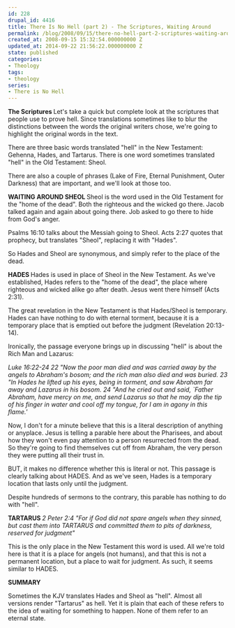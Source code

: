 ```yaml
---
id: 228
drupal_id: 4416
title: There Is No Hell (part 2) - The Scriptures, Waiting Around
permalink: /blog/2008/09/15/there-no-hell-part-2-scriptures-waiting-around
created_at: 2008-09-15 15:32:54.000000000 Z
updated_at: 2014-09-22 21:56:22.000000000 Z
state: published
categories:
- Theology
tags:
- theology
series:
- There is No Hell
---
```

<strong>The Scriptures
</strong>
Let's take a quick but complete look at the scriptures that people use to prove hell. Since translations sometimes like to blur the distinctions between the words the original writers chose, we're going to highlight the original words in the text.

There are three basic words translated "hell" in the New Testament: Gehenna, Hades, and Tartarus. There is one word sometimes translated "hell" in the Old Testament: Sheol.

There are also a couple of phrases (Lake of Fire, Eternal Punishment, Outer Darkness) that are important, and we'll look at those too.

<strong>
WAITING AROUND
</strong>
<strong>SHEOL
</strong>Sheol is the word used in the Old Testament for the "home of the dead". Both the righteous and the wicked go there. Jacob talked again and again about going there. Job asked to go there to hide from God's anger.

Psalms 16:10 talks about the Messiah going to Sheol. Acts 2:27 quotes that prophecy, but translates "Sheol", replacing it with "Hades".

So Hades and Sheol are synonymous, and simply refer to the place of the dead.

<strong>HADES
</strong>Hades is used in place of Sheol in the New Testament. As we've established, Hades refers to the "home of the dead", the place where righteous and wicked alike go after death. Jesus went there himself (Acts 2:31).

The great revelation in the New Testament is that Hades/Sheol is temporary. Hades can have nothing to do with eternal torment, because it is a temporary place that is emptied out before the judgment (Revelation 20:13-14).

Ironically, the passage everyone brings up in discussing "hell" is about the Rich Man and Lazarus:

<em>Luke 16:22-24
22 "Now the poor man died and was carried away by the angels to Abraham's bosom; and the rich man also died and was buried. 23 "In Hades he lifted up his eyes, being in torment, and saw Abraham far away and Lazarus in his bosom. 24 "And he cried out and said, `Father Abraham, have mercy on me, and send Lazarus so that he may dip the tip of his finger in water and cool off my tongue, for I am in agony in this flame.'</em>

Now, I don't for a minute believe that this is a literal description of anything or anyplace. Jesus is telling a parable here about the Pharisees, and about how they won't even pay attention to a person resurrected from the dead. So they're going to find themselves cut off from Abraham, the very person they were putting all their trust in.

BUT, it makes no difference whether this is literal or not. This passage is clearly talking about HADES. And as we've seen, Hades is a temporary location that lasts only until the judgment.

Despite hundreds of sermons to the contrary, this parable has nothing to do with "hell".

<strong>TARTARUS
</strong><em>2 Peter 2:4
"For if God did not spare angels when they sinned, but cast them into TARTARUS and committed them to pits of darkness, reserved for judgment"</em>

This is the only place in the New Testament this word is used. All we're told here is that it is a place for angels (not humans), and that this is not a permanent location, but a place to wait for judgment. As such, it seems similar to HADES.

<strong>
SUMMARY</strong>

Sometimes the KJV translates Hades and Sheol as "hell". Almost all versions render "Tartarus" as hell. Yet it is plain that each of these refers to the idea of waiting for something to happen. None of them refer to an eternal state.
